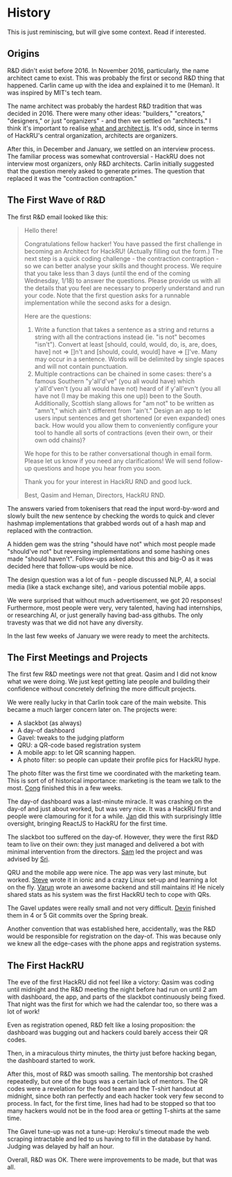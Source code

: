 # History

This is just reminiscing, but will give some context. Read if interested.

## Origins

R&D didn't exist before 2016. In November 2016, particularly, the name architect came to exist.
This was probably the first or second R&D thing that happened. Carlin came up with the idea and
explained it to me (Heman). It was inspired by MIT's tech team.

The name architect was probably the hardest R&D tradition that was decided in 2016. There were
many other ideas: "builders," "creators," "designers," or just "organizers" - and then we settled
on "architects." I think it's important to realise [what and architect is](architects.md#what-is-an-architect).
It's odd, since in terms of HackRU's central organization, architects are organizers.

After this, in December and January, we settled on an interview process. The familiar process
was somewhat controversial - HackRU does not interview most organizers, only R&D architects.
Carlin initially suggested that the question merely asked to generate primes.
The question that replaced it was the "contraction contraption."

## The First Wave of R&D

The first R&D email looked like this:

 > Hello there!
 > 
 > Congratulations fellow hacker!  You have passed the first challenge in becoming an Architect for HackRU!  (Actually filling out the form.)  The next step is a quick coding challenge - the contraction contraption - so we can better analyse your skills and thought process. We require that you take less than 3 days (until the end of the coming Wednesday, 1/18) to answer the questions. Please provide us with all the details that you feel are necessary to properly understand and run your code. Note that the first question asks for a runnable implementation while the second asks for a design.
 > 
 > Here are the questions:
 >   1) Write a function that takes a sentence as a string and returns a string with all the contractions instead (ie. "is not" becomes "isn't"). Convert at least [should, could, would, do, is, are, does, have] not => []n't and [should, could, would] have => []'ve. Many may occur in a sentence. Words will be delimited by single spaces and will not contain punctuation.
 >   2) Multiple contractions can be chained in some cases: there's a famous Southern "y'all'd've" (you all would have) which y'all'd'ven't (you all would have not) heard of if y'all'evn't (you all have not (I may be making this one up)) been to the South. Additionally, Scottish slang allows for "am not" to be written as "amn't," which ain't different from "ain't." Design an app to let users input sentences and get shortened (or even expanded) ones back. How would you allow them to conveniently configure your tool to handle all sorts of contractions (even their own, or their own odd chains)?
 > 
 > We hope for this to be rather conversational though in email form. Please let us know if you need any clarifications! We will send follow-up questions and hope you hear from you soon.
 > 
 > Thank you for your interest in HackRU RND and good luck.
 > 
 > Best,
 > Qasim and Heman,
 > Directors, HackRU RND.

The answers varied from tokenisers that read the input word-by-word and slowly built the new sentence by checking the words to
quick and clever hashmap implementations that grabbed words out of a hash map
and replaced with the contraction.

A hidden gem was the string "should have not" which most people made "should've not" but reversing implementations and some
hashing ones made "should haven't". Follow-ups asked about this and big-O as it was decided here that follow-ups would be nice.

The design question was a lot of fun - people discussed NLP, AI, a social media (like a stack exchange site), and various potential
mobile apps.

We were surprised that without much advertisement, we got 20 responses! Furthermore, most people were very, very talented, having
had internships, or researching AI, or just generally having bad-ass githubs. The only travesty was that we did not have any
diversity.

In the last few weeks of January we were ready to meet the architects.

## The First Meetings and Projects

The first few R&D meetings were not that great. Qasim and I did not know what we were doing.
We just kept getting late people and building their confidence without concretely defining the
more difficult projects.

We were really lucky in that Carlin took care of the main website. This became a much larger concern later on.
The projects were:
 - A slackbot (as always)
 - A day-of dashboard
 - Gavel: tweaks to the judging platform
 - QRU: a QR-code based registration system
 - A mobile app: to let QR scanning happen.
 - A photo filter: so people can update their profile pics for HackRU hype.

The photo filter was the first time we coordinated with the marketing team. This is sort of of historical importance: marketing
is the team we talk to the most. [Cong](https://github.com/CongWangStatic) finished this in a few weeks.

The day-of dashboard was a last-minute miracle. It was crashing on the day-of and just about worked, but was very nice.
It was a HackRU first and people were clamouring for it for a while. [Jan](https://github.com/jandeancatarata) did this with surprisingly little oversight,
bringing ReactJS to HackRU for the first time.

The slackbot too suffered on the day-of. However, they were the first R&D team to live on their own: they just managed and delivered
a bot with minimal intervention from the directors. [Sam](https://github.com/Azoam) led the project and was advised by [Sri](https://github.com/Sail338).

QRU and the mobile app were nice. The app was very last minute, but worked. [Steve](https://github.com/bnjw5jhyxn) wrote it in ionic and a crazy Linux set-up and learning a lot on the fly.
[Varun](https://github.com/thevarunshah) wrote an awesome backend and still maintains it! He nicely shared stats as his system was the first HackRU tech to cope with QRs.

The Gavel updates were really small and not very difficult. [Devin](https://github.com/100) finished them in 4 or 5 Git commits over the Spring break.

Another convention that was established here, accidentally, was the R&D would be responsible for registration on the day-of. This was because only we knew all the edge-cases with the phone apps and registration systems.

## The First HackRU

The eve of the first HackRU did not feel like a victory: Qasim was coding until midnight and the R&D meeting the night before had run on until 2 am with dashboard, the app, and parts of the slackbot continuously being
fixed. That night was the first for which we had the calendar too, so there was a lot of work!

Even as registration opened, R&D felt like a losing proposition: the dashboard was bugging out and hackers could barely access their QR codes.

Then, in a miraculous thirty minutes, the thirty just before hacking began, the dashboard started to work.

After this, most of R&D was smooth sailing. The mentorship bot crashed repeatedly, but one of the bugs was a certain lack of mentors. The QR codes were a revelation for the food team and the T-shirt handout at midnight,
since both ran perfectly and each hacker took very few second to process. In fact, for the first time, lines had had to be stopped so that too many hackers would not be in the food area or getting T-shirts at the same time.

The Gavel tune-up was not a tune-up: Heroku's timeout made the web scraping intractable and led to us having to fill in the database by hand. Judging was delayed by half an hour.

Overall, R&D was OK. There were improvements to be made, but that was all.

